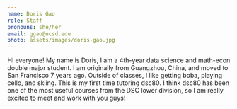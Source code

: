 ```yaml
---
name: Doris Gao
role: Staff
pronouns: she/her
email: ggao@ucsd.edu
photo: assets/images/doris-gao.jpg
---
```

Hi everyone! My name is Doris, I am a 4th-year data science and math-econ double major student. I am originally from Guangzhou, China, and moved to San Francisco 7 years ago. Outside of classes, I like getting boba, playing cello, and skiing. This is my first time tutoring dsc80. I think dsc80 has been one of the most useful courses from the DSC lower division, so I am really excited to meet and work with you guys!